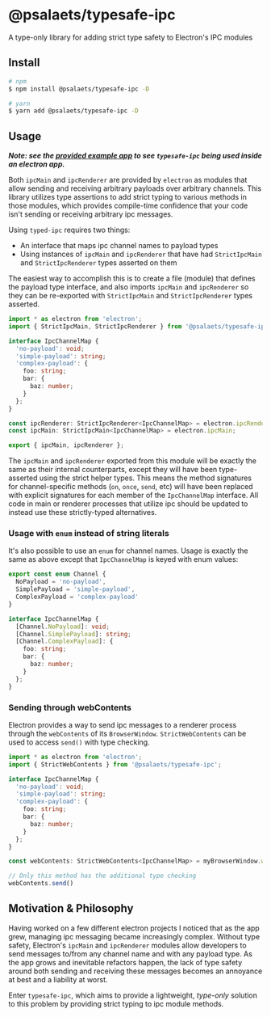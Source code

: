 # @psalaets/typesafe-ipc

A type-only library for adding strict type safety to Electron's IPC modules

## Install

```sh
# npm
$ npm install @psalaets/typesafe-ipc -D

# yarn
$ yarn add @psalaets/typesafe-ipc -D
```

## Usage

***Note: see the [provided example app](./examples/basic/README.md) to see `typesafe-ipc` being used inside an electron app.***

Both `ipcMain` and `ipcRenderer` are provided by `electron` as modules that allow sending and receiving arbitrary payloads over arbitrary channels. This library utilizes type assertions to add strict typing to various methods in those modules, which provides compile-time confidence that your code isn't sending or receiving arbitrary ipc messages.

Using `typed-ipc` requires two things:

- An interface that maps ipc channel names to payload types
- Using instances of `ipcMain` and `ipcRenderer` that have had `StrictIpcMain` and `StrictIpcRenderer` types asserted on them

The easiest way to accomplish this is to create a file (module) that defines the payload type interface, and also imports `ipcMain` and `ipcRenderer` so they can be re-exported with `StrictIpcMain` and `StrictIpcRenderer` types asserted.

```typescript
import * as electron from 'electron';
import { StrictIpcMain, StrictIpcRenderer } from '@psalaets/typesafe-ipc';

interface IpcChannelMap {
  'no-payload': void;
  'simple-payload': string;
  'complex-payload': {
    foo: string;
    bar: {
      baz: number;
    }
  };
}

const ipcRenderer: StrictIpcRenderer<IpcChannelMap> = electron.ipcRenderer;
const ipcMain: StrictIpcMain<IpcChannelMap> = electron.ipcMain;

export { ipcMain, ipcRenderer };
```

The `ipcMain` and `ipcRenderer` exported from this module will be exactly the same as their internal counterparts, except they will have been type-asserted using the strict helper types. This means the method signatures for channel-specific methods (`on`, `once`, `send`, etc) will have been replaced with explicit signatures for each member of the `IpcChannelMap` interface. All code in main or renderer processes that utilize ipc should be updated to instead use these strictly-typed alternatives.

### Usage with `enum` instead of string literals

It's also possible to use an `enum` for channel names. Usage is exactly the same as above except that `IpcChannelMap` is keyed with enum values:

```typescript
export const enum Channel {
  NoPayload = 'no-payload',
  SimplePayload = 'simple-payload',
  ComplexPayload = 'complex-payload'
}

interface IpcChannelMap {
  [Channel.NoPayload]: void;
  [Channel.SimplePayload]: string;
  [Channel.ComplexPayload]: {
    foo: string;
    bar: {
      baz: number;
    }
  };
}
```

### Sending through webContents

Electron provides a way to send ipc messages to a renderer process through the `webContents` of its `BrowserWindow`. `StrictWebContents` can be used to access `send()` with type checking.

```typescript
import * as electron from 'electron';
import { StrictWebContents } from '@psalaets/typesafe-ipc';

interface IpcChannelMap {
  'no-payload': void;
  'simple-payload': string;
  'complex-payload': {
    foo: string;
    bar: {
      baz: number;
    }
  };
}

const webContents: StrictWebContents<IpcChannelMap> = myBrowserWindow.webContents;

// Only this method has the additional type checking
webContents.send()
```

## Motivation & Philosophy

Having worked on a few different electron projects I noticed that as the app grew, managing ipc messaging became increasingly complex. Without type safety, Electron's `ipcMain` and `ipcRenderer` modules allow developers to send messages to/from any channel name and with any payload type. As the app grows and inevitable refactors happen, the lack of type safety around both sending and receiving these messages becomes an annoyance at best and a liability at worst.

Enter `typesafe-ipc`, which aims to provide a lightweight, *type-only* solution to this problem by providing strict typing to ipc module methods.
